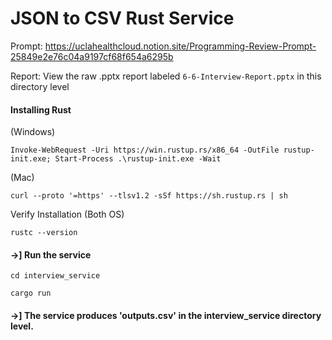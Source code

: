 # JSON to CSV Rust Service 

Prompt: https://uclahealthcloud.notion.site/Programming-Review-Prompt-25849e2e76c04a9197cf68f654a6295b

Report: View the raw .pptx report labeled `6-6-Interview-Report.pptx` in this directory level

#### Installing Rust 

(Windows)

`Invoke-WebRequest -Uri https://win.rustup.rs/x86_64 -OutFile rustup-init.exe; Start-Process .\rustup-init.exe -Wait
`

(Mac)

`curl --proto '=https' --tlsv1.2 -sSf https://sh.rustup.rs | sh`

Verify Installation (Both OS)

`rustc --version`

#### ->] Run the service 

`cd interview_service`

`cargo run`

#### ->] The service produces 'outputs.csv' in the interview_service directory level.
